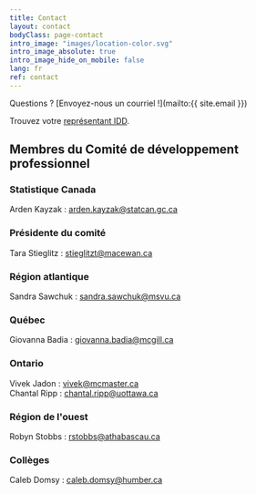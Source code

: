 ```yaml
---
title: Contact
layout: contact
bodyClass: page-contact
intro_image: "images/location-color.svg"
intro_image_absolute: true
intro_image_hide_on_mobile: false
lang: fr
ref: contact
---
```


Questions ? [Envoyez-nous un courriel !](mailto:{{ site.email }})

Trouvez votre [représentant IDD](https://www.statcan.gc.ca/fra/microdonnees/idd/communaute).

## Membres du Comité de développement professionnel

### Statistique Canada

Arden Kayzak : <arden.kayzak@statcan.gc.ca>  

### Présidente du comité

Tara Stieglitz : <stieglitzt@macewan.ca>  

### Région atlantique

Sandra Sawchuk : <sandra.sawchuk@msvu.ca>   

### Québec

Giovanna Badia : <giovanna.badia@mcgill.ca>     

### Ontario

Vivek Jadon : <vivek@mcmaster.ca>  
Chantal Ripp : <chantal.ripp@uottawa.ca>  

### Région de l'ouest

Robyn Stobbs : <rstobbs@athabascau.ca>

### Collèges

Caleb Domsy : <caleb.domsy@humber.ca>  
